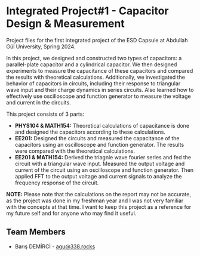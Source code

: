 # Integrated Project#1 - Capacitor Design & Measurement

Project files for the first integrated project of the ESD Capsule at Abdullah Gül University, Spring 2024.

In this project, we designed and constructed two types of capacitors: a parallel-plate capacitor and a cylindrical capacitor. We then designed experiments to measure the capacitance of these capacitors and compared the results with theoretical calculations. Additionally, we investigated the behavior of capacitors in circuits, including their response to triangular wave input and their charge dynamics in series circuits. Also learned how to effectively use oscilloscope and function generator to measure the voltage and current in the circuits.

This project consists of 3 parts:

- **PHYS104 & MATH154:** Theoretical calculations of capacitance is done and designed the capacitors according to these calculations.
- **EE201:** Designed the circuits and measured the capacitance of the capacitors using an oscilloscope and function generator. The results were compared with the theoretical calculations.
- **EE201 & MATH154:** Derived the triagnle wave fourier series and fed the circuit with a triangular wave input. Measured the output voltage and current of the circuit using an oscilloscope and function generator. Then applied FFT to the output voltage and current signals to analyze the frequency response of the circuit.

**NOTE:** Please note that the calculations on the report may not be accurate, as the project was done in my freshman year and I was not very familiar with the concepts at that time. I want to keep this project as a reference for my future self and for anyone who may find it useful.

## Team Members

- Barış DEMİRCİ - <agu@338.rocks>
